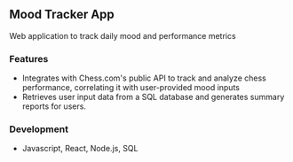 ## Mood Tracker App

Web application to track daily mood and performance metrics

### Features

- Integrates with Chess.com's public API to track and analyze chess performance, correlating it with user-provided mood inputs
- Retrieves user input data from a SQL database and generates summary reports for users.

### Development

- Javascript, React, Node.js, SQL
